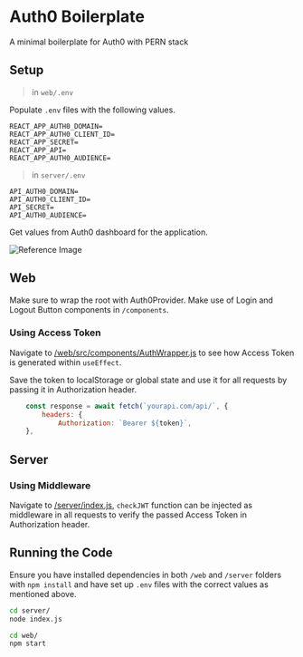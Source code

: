 # Auth0 Boilerplate

A minimal boilerplate for Auth0 with PERN stack

## Setup

> in `web/.env`

Populate `.env` files with the following values.

```env
REACT_APP_AUTH0_DOMAIN=
REACT_APP_AUTH0_CLIENT_ID=
REACT_APP_SECRET=
REACT_APP_API=
REACT_APP_AUTH0_AUDIENCE=
```

> in `server/.env`

```env
API_AUTH0_DOMAIN=
API_AUTH0_CLIENT_ID=
API_SECRET=
API_AUTH0_AUDIENCE=
```

Get values from Auth0 dashboard for the application.

![Reference Image](https://cdn2.auth0.com/docs/1.12828.0/media/articles/dashboard/client_settings.png "Reference Image")

## Web

Make sure to wrap the root with Auth0Provider. Make use of Login and Logout Button components in `/components`.

### Using Access Token

Navigate to [/web/src/components/AuthWrapper.js](/web/src/components/AuthWrapper.js) to see how Access Token is generated within `useEffect`.

Save the token to localStorage or global state and use it for all requests by passing it in Authorization header.

```js
    const response = await fetch(`yourapi.com/api/`, {
        headers: {
            Authorization: `Bearer ${token}`,
    },
```

## Server

### Using Middleware

Navigate to [/server/index.js](/server/index.js), `checkJWT` function can be injected as middleware in all requests to verify the passed Access Token in Authorization header.

## Running the Code

Ensure you have installed dependencies in both `/web` and `/server` folders with `npm install` and have set up `.env` files with the correct values as mentioned above.

```bash
cd server/
node index.js
```

```bash
cd web/
npm start
```